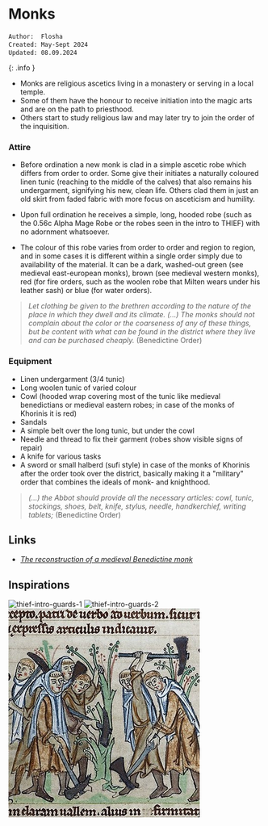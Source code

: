 # Monks

```
Author:  Flosha
Created: May-Sept 2024
Updated: 08.09.2024
```
{: .info }

* Monks are religious ascetics living in a monastery or serving in a local temple.
* Some of them have the honour to receive initiation into the magic arts and are on the path to priesthood.
* Others start to study religious law and may later try to join the order of the inquisition.


### Attire

* Before ordination a new monk is clad in a simple ascetic robe which differs from order to order. Some give their initiates a naturally coloured linen tunic (reaching to the middle of the calves) that also remains his undergarment, signifying his new, clean life. Others clad them in just an old skirt from faded fabric with more focus on asceticism and humility. 

* Upon full ordination he receives a simple, long, hooded robe (such as the 0.56c Alpha Mage Robe or the robes seen in the intro to THIEF) with no adornment whatsoever.

* The colour of this robe varies from order to order and region to region, and in some cases it is different within a single order simply due to availability of the material. It can be a dark, washed-out green (see medieval east-european monks), brown (see medieval western monks), red (for fire orders, such as the woolen robe that Milten wears under his leather sash) or blue (for water orders). 

> _Let clothing be given to the brethren according to the nature of the place in which they dwell and its climate._
> _(…)_ _The monks should not complain about the color or the coarseness of any of these things, but be content with what can be found in the district where they live and can be purchased cheaply._ (Benedictine Order)


### Equipment

* Linen undergarment (3/4 tunic)
* Long woolen tunic of varied colour
* Cowl (hooded wrap covering most of the tunic like medieval benedictians or medieval eastern robes; in case of the monks of Khorinis it is red)
* Sandals
* A simple belt over the long tunic, but under the cowl
* Needle and thread to fix their garment (robes show visible signs of repair)
* A knife for various tasks
* A sword or small halberd (sufi style) in case of the monks of Khorinis after the order took over the district, basically making it a "military" order that combines the ideals of monk- and knighthood.

> _(…) the Abbot should provide all the necessary articles: cowl, tunic, stockings, shoes, belt, knife, stylus, needle, handkerchief, writing tablets;_ (Benedictine Order)


## Links

* [*The reconstruction of a medieval Benedictine monk*](https://en.zgraja.com.pl/2021/01/20/the-monk-project-or-the-reconstruction-of-a-medieval-benedictine-monk/)


## Inspirations

![thief-intro-guards-1](/_img/thief_monk_guard-1.jpg)
![thief-intro-guards-2](/_img/thief_monk_guard-2.jpg)
![monk-layers](/_img/factions/guilds/monks-1.jpg)
